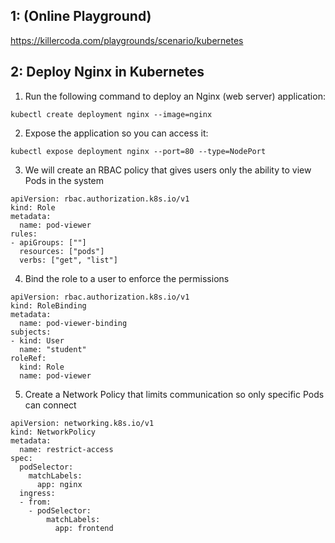 ## 1: (Online Playground)
https://killercoda.com/playgrounds/scenario/kubernetes

## 2: Deploy Nginx in Kubernetes
1. Run the following command to deploy an Nginx (web server) application:
```
kubectl create deployment nginx --image=nginx
```

2. Expose the application so you can access it:
```
kubectl expose deployment nginx --port=80 --type=NodePort
```

3. We will create an RBAC policy that gives users only the ability to view Pods in the system
```
apiVersion: rbac.authorization.k8s.io/v1
kind: Role
metadata:
  name: pod-viewer
rules:
- apiGroups: [""]
  resources: ["pods"]
  verbs: ["get", "list"]
```

4. Bind the role to a user to enforce the permissions
```
apiVersion: rbac.authorization.k8s.io/v1
kind: RoleBinding
metadata:
  name: pod-viewer-binding
subjects:
- kind: User
  name: "student"
roleRef:
  kind: Role
  name: pod-viewer
```

5. Create a Network Policy that limits communication so only specific Pods can connect
```
apiVersion: networking.k8s.io/v1
kind: NetworkPolicy
metadata:
  name: restrict-access
spec:
  podSelector:
    matchLabels:
      app: nginx
  ingress:
  - from:
    - podSelector:
        matchLabels:
          app: frontend
```